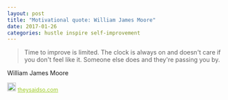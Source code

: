 ```yaml
---
layout: post
title: "Motivational quote: William James Moore"
date: 2017-01-26
categories: hustle inspire self-improvement
---
```

> Time to improve is limited. The clock is always on and doesn't care if you don't feel like it. Someone else does and they're passing you by.

William James Moore

<span style="z-index:50;font-size:0.9em;"><img src="https://theysaidso.com/branding/theysaidso.png" height="20" width="20" alt="theysaidso.com"/><a href="https://theysaidso.com" title="Powered by quotes from theysaidso.com" style="color: #9fcc25; margin-left: 4px; vertical-align: middle;">theysaidso.com</a></span>

